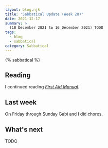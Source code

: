 ```yaml
---
layout: blog.njk
title: "Sabbatical Update (Week 28)"
date: 2021-12-17
summary: >
  (10 December 2021 to 16 December 2021) TODO
tags:
  - blog
  - sabbatical
category: Sabbatical
---
```


{% sabbatical %}

## Reading

I continued reading [*First Aid Manual*][firstaid].

[firstaid]: https://www.dk.com/us/book/9781465419507-acep-first-aid-manual-5th-edition/

## Last week

On Friday through Sunday Gabi and I did chores.

## What's next

TODO
